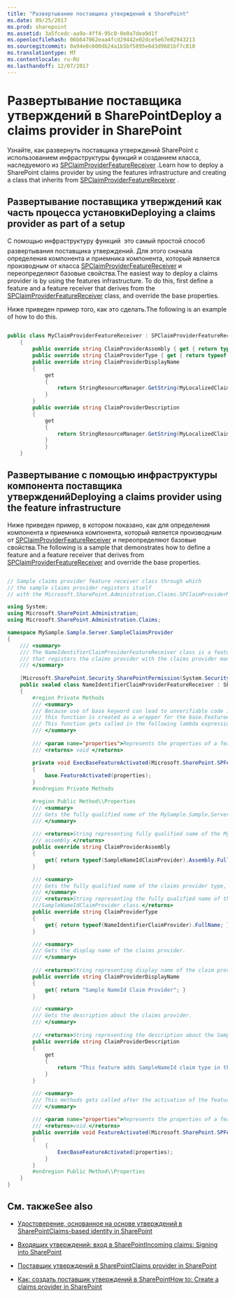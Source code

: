 ```yaml
---
title: "Развертывание поставщика утверждений в SharePoint"
ms.date: 09/25/2017
ms.prod: sharepoint
ms.assetid: 3a5fcedc-aa9a-4ff4-95c0-0e0a7dea9d1f
ms.openlocfilehash: 06b647062eaa4fcd29442e02dce5e67e02943213
ms.sourcegitcommit: 0a94e0c600db24a1b5bf5895e6d3d9681bf7c810
ms.translationtype: MT
ms.contentlocale: ru-RU
ms.lasthandoff: 12/07/2017
---
```

# <a name="deploy-a-claims-provider-in-sharepoint"></a><span data-ttu-id="8d138-102">Развертывание поставщика утверждений в SharePoint</span><span class="sxs-lookup"><span data-stu-id="8d138-102">Deploy a claims provider in SharePoint</span></span>

<span data-ttu-id="8d138-103">Узнайте, как развернуть поставщика утверждений SharePoint с использованием инфраструктуры функций и созданием класса, наследуемого из  [SPClaimProviderFeatureReceiver](https://msdn.microsoft.com/library/Microsoft.SharePoint.Administration.Claims.SPClaimProviderFeatureReceiver.aspx) .</span><span class="sxs-lookup"><span data-stu-id="8d138-103">Learn how to deploy a SharePoint claims provider by using the features infrastructure and creating a class that inherits from  [SPClaimProviderFeatureReceiver](https://msdn.microsoft.com/library/Microsoft.SharePoint.Administration.Claims.SPClaimProviderFeatureReceiver.aspx) .</span></span>

## <a name="deploying-a-claims-provider-as-part-of-a-setup"></a><span data-ttu-id="8d138-104">Развертывание поставщика утверждений как часть процесса установки</span><span class="sxs-lookup"><span data-stu-id="8d138-104">Deploying a claims provider as part of a setup</span></span>
<span data-ttu-id="8d138-105"><a name="SP15_HowToDeployClaimsProvider_DeployingClaimsSetup"> </a></span><span class="sxs-lookup"><span data-stu-id="8d138-105"></span></span>

<span data-ttu-id="8d138-p101">С помощью инфраструктуру функций  это самый простой способ развертывания поставщика утверждений. Для этого сначала определения компонента и приемника компонента, который является производным от класса  [SPClaimProviderFeatureReceiver](https://msdn.microsoft.com/library/Microsoft.SharePoint.Administration.Claims.SPClaimProviderFeatureReceiver.aspx) и переопределяют базовые свойства.</span><span class="sxs-lookup"><span data-stu-id="8d138-p101">The easiest way to deploy a claims provider is by using the features infrastructure. To do this, first define a feature and a feature receiver that derives from the  [SPClaimProviderFeatureReceiver](https://msdn.microsoft.com/library/Microsoft.SharePoint.Administration.Claims.SPClaimProviderFeatureReceiver.aspx) class, and override the base properties.</span></span>
  
    
    
<span data-ttu-id="8d138-108">Ниже приведен пример того, как это сделать.</span><span class="sxs-lookup"><span data-stu-id="8d138-108">The following is an example of how to do this.</span></span>
  
    
    



```cs

public class MyClaimProviderFeatureReceiver : SPClaimProviderFeatureReceiver
    {
        public override string ClaimProviderAssembly { get { return typeof(MyClaimProvider).Assembly.FullName; } }
        public override string ClaimProviderType { get { return typeof(MyClaimProvider).FullName; } }
        public override string ClaimProviderDisplayName
        {
            get
            {
                return StringResourceManager.GetString(MyLocalizedClaimProviderName);
            }
        }
        public override string ClaimProviderDescription
        {
            get
            {
                return StringResourceManager.GetString(MyLocalizedClaimProviderDescription);
            }
            }
    }
```


## <a name="deploying-a-claims-provider-using-the-feature-infrastructure"></a><span data-ttu-id="8d138-109">Развертывание с помощью инфраструктуры компонента поставщика утверждений</span><span class="sxs-lookup"><span data-stu-id="8d138-109">Deploying a claims provider using the feature infrastructure</span></span>
<span data-ttu-id="8d138-110"><a name="SP15_HowToDeployClaimsProvider_DeployingClaimsFeature"> </a></span><span class="sxs-lookup"><span data-stu-id="8d138-110"></span></span>

<span data-ttu-id="8d138-111">Ниже приведен пример, в котором показано, как для определения компонента и приемника компонента, который является производным от  [SPClaimProviderFeatureReceiver](https://msdn.microsoft.com/library/Microsoft.SharePoint.Administration.Claims.SPClaimProviderFeatureReceiver.aspx) и переопределяют базовые свойства.</span><span class="sxs-lookup"><span data-stu-id="8d138-111">The following is a sample that demonstrates how to define a feature and a feature receiver that derives from  [SPClaimProviderFeatureReceiver](https://msdn.microsoft.com/library/Microsoft.SharePoint.Administration.Claims.SPClaimProviderFeatureReceiver.aspx) and override the base properties.</span></span>
  
    
    

```cs

// Sample claims provider feature receiver class through which
// the sample claims provider registers itself 
// with the Microsoft.SharePoint.Administration.Claims.SPClaimProviderManager class.

using System;
using Microsoft.SharePoint.Administration;
using Microsoft.SharePoint.Administration.Claims;

namespace MySample.Sample.Server.SampleClaimsProvider
{
    /// <summary>
    /// The NameIdentifierClaimProviderFeatureReceiver class is a feature receiver class
    /// that registers the claims provider with the claims provider manager.
    /// </summary>
    
    [Microsoft.SharePoint.Security.SharePointPermission(System.Security.Permissions.SecurityAction.Demand, ObjectModel = true)]
    public sealed class NameIdentifierClaimProviderFeatureReceiver : SPClaimProviderFeatureReceiver
    {
        #region Private Methods
        /// <summary>
        /// Because use of base keyword can lead to unverifiable code inside a lambda expression, 
        /// this function is created as a wrapper for the base.FeatureActivated function.
        /// This function gets called in the following lambda expression.
        /// </summary>
        
        /// <param name="properties">Represents the properties of a feature activation.</param>
        /// <returns> void </returns>

        private void ExecBaseFeatureActivated(Microsoft.SharePoint.SPFeatureReceiverProperties properties)
        {
            base.FeatureActivated(properties);
        }
        #endregion Private Methods

        #region Public Method\\Properties
        /// <summary>
        /// Gets the fully qualified name of the MySample.Sample.Server.SampleClaimsProvider assembly.
        /// </summary>
        
        /// <returns>String representing fully qualified name of the MySample.Sample.Server.SampleClaimsProvider
        /// assembly.</returns>
        public override string ClaimProviderAssembly
        {
            get{ return typeof(SampleNameIdClaimProvider).Assembly.FullName; }
        }

        /// <summary>
        /// Gets the fully qualified name of the claims provider type, including the namespace of the type. 
        /// </summary>
        /// <returns>String representing the fully qualified name of the 
        ///SampleNameIdClaimProvider class.</returns>
        public override string ClaimProviderType
        {
            get{ return typeof(NameIdentifierClaimProvider).FullName; }
        }

        /// <summary>
        /// Gets the display name of the claims provider.
        /// </summary>
        
        /// <returns>String representing display name of the claim provider.</returns>
        public override string ClaimProviderDisplayName
        {
            get{ return "Sample NameId Claim Provider"; }
        }

        /// <summary>
        /// Gets the description about the claims provider. 
        /// </summary>
        
        /// <returns>String representing the description about the SampleClaimProvider.</returns>
        public override string ClaimProviderDescription
        {
            get
            {
                return "This feature adds SampleNameId claim type in the SAML token created by the STS.";
            }
        }

        /// <summary>
        /// This methods gets called after the activation of the feature.
        /// </summary>
        
        /// <param name="properties">Represents the properties of a feature activation<./param>
        /// <returns>void.</returns>
        public override void FeatureActivated(Microsoft.SharePoint.SPFeatureReceiverProperties properties)
        {     
            {
                ExecBaseFeatureActivated(properties);
            }            
        }
        #endregion Public Method\\Properties
    }
}

```


## <a name="see-also"></a><span data-ttu-id="8d138-112">См. также</span><span class="sxs-lookup"><span data-stu-id="8d138-112">See also</span></span>
<span data-ttu-id="8d138-113"><a name="SP15_HowToDeployClaimsProvider_AdditionalResources"> </a></span><span class="sxs-lookup"><span data-stu-id="8d138-113"></span></span>


-  [<span data-ttu-id="8d138-114">Удостоверение, основанное на основе утверждений в SharePoint</span><span class="sxs-lookup"><span data-stu-id="8d138-114">Claims-based identity in SharePoint</span></span>](claims-based-identity-in-sharepoint.md)
    
  
-  [<span data-ttu-id="8d138-115">Входящих утверждений: вход в SharePoint</span><span class="sxs-lookup"><span data-stu-id="8d138-115">Incoming claims: Signing into SharePoint</span></span>](incoming-claims-signing-into-sharepoint.md)
    
  
-  [<span data-ttu-id="8d138-116">Поставщик утверждений в SharePoint</span><span class="sxs-lookup"><span data-stu-id="8d138-116">Claims provider in SharePoint</span></span>](claims-provider-in-sharepoint.md)
    
  
-  [<span data-ttu-id="8d138-117">Как: создать поставщик утверждений в SharePoint</span><span class="sxs-lookup"><span data-stu-id="8d138-117">How to: Create a claims provider in SharePoint</span></span>](how-to-create-a-claims-provider-in-sharepoint.md)
    
  

